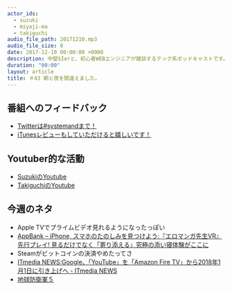 ```yaml
---
actor_ids:
  - suzuki
  - miyaji-ma
  - takiguchi
audio_file_path: 20171210.mp3
audio_file_size: 0
date: 2017-12-10 00:00:00 +0900
description: 中堅SIerと、初心者WEBエンジニアが雑談するテック系ポッドキャストです。
duration: "00:00"
layout: article
title: ＃43 朝と夜を間違えました。
---
```

## 番組へのフィードバック
* [Twitterは#systemandまで！](https://twitter.com/search?q=%23systemand)
* [iTunesレビューもしていただけると嬉しいです！](https://itunes.apple.com/jp/podcast/systemand-online/id1205168408?mt=2)

## Youtuber的な活動
* [SuzukiのYoutube](https://www.youtube.com/channel/UCqTozqKO5AWD8OccCnW3Rvw)
* [TakiguchiのYoutube](https://www.youtube.com/channel/UCtoXGiMeDggQPdGoanDE2sA)


## 今週のネタ
* Apple TVでプライムビデオ見れるようになったっぽい
* [AppBank – iPhone, スマホのたのしみを見つけよう:『エロマンガ先生VR』先行プレイ! 見るだけでなく「寄り添える」究極の添い寝体験がここに](http://www.appbank.net/2017/12/06/iphone-application/1453950.php)
* Steamがビットコインの決済やめたってさ
* [ITmedia NEWS:Google、「YouTube」を「Amazon Fire TV」から2018年1月1日に引き上げへ - ITmedia NEWS](http://www.itmedia.co.jp/news/articles/1712/06/news053.html)
* [地球防衛軍５](https://www.d3p.co.jp/edf5/)

